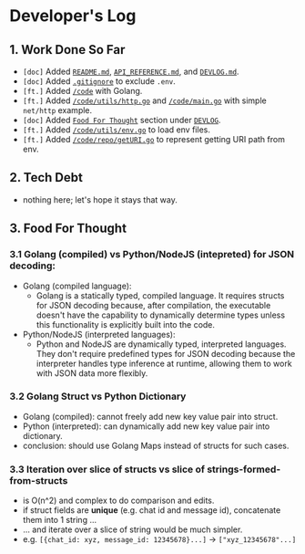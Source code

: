 # Developer's Log

## 1. Work Done So Far
- `[doc]` Added [`README.md`](README.md), [`API_REFERENCE.md`](API_REFERENCE.md), and [`DEVLOG.md`](DEVLOG.md).
- `[doc]` Added [`.gitignore`](.gitignore) to exclude `.env`.
- `[ft.]` Added [`/code`](code/) with Golang.
- `[ft.]` Added [`/code/utils/http.go`](/code/utils/http.go) and [`/code/main.go`](code/main.go) with simple `net/http` example.
- `[doc]` Added [`Food For Thought`](DEVLOG.md#3-food-for-thought) section under [`DEVLOG`](DEVLOG.md).
- `[ft.]` Added [`/code/utils/env.go`](/code/utils/env.go) to load env files.
- `[ft.]` Added [`/code/repo/getURI.go`](/code/repo/getURI.go) to represent getting URI path from env.

## 2. Tech Debt
- nothing here; let's hope it stays that way.

## 3. Food For Thought
### 3.1 Golang (compiled) vs Python/NodeJS (intepreted) for JSON decoding:
- Golang (compiled language):
    - Golang is a statically typed, compiled language. It requires structs for JSON decoding because, after compilation, the executable doesn't have the capability to dynamically determine types unless this functionality is explicitly built into the code.
- Python/NodeJS (interpreted languages):
    - Python and NodeJS are dynamically typed, interpreted languages. They don't require predefined types for JSON decoding because the interpreter handles type inference at runtime, allowing them to work with JSON data more flexibly.

### 3.2 Golang Struct vs Python Dictionary
- Golang (compiled): cannot freely add new key value pair into struct.
- Python (interpreted): can dynamically add new key value pair into dictionary.
- conclusion: should use Golang Maps instead of structs for such cases.

### 3.3 Iteration over slice of structs vs slice of strings-formed-from-structs
- is O(n^2) and complex to do comparison and edits.
- if struct fields are **unique** (e.g. chat id and message id), concatenate them into 1 string ...
- ... and iterate over a slice of string would be much simpler.
- e.g. `[{chat_id: xyz, message_id: 12345678}...]` -> `["xyz_12345678"...]`